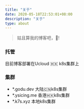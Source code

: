 ```yaml
---
title: "关于"
date: 2020-05-18T22:53:01+08:00
description: "关于"
type: about
---
```


> 姑且算我的博客吧，🐶!

### 托管

目前博客部署在Ucloud 🇭🇰 k8s集群上

### 集群

- *.godu.dev 大陆🇨🇳k8s集群
- *.ysicing.me 香港🇭🇰k8s集群
- *.k7s.xyz 本地k8s集群
